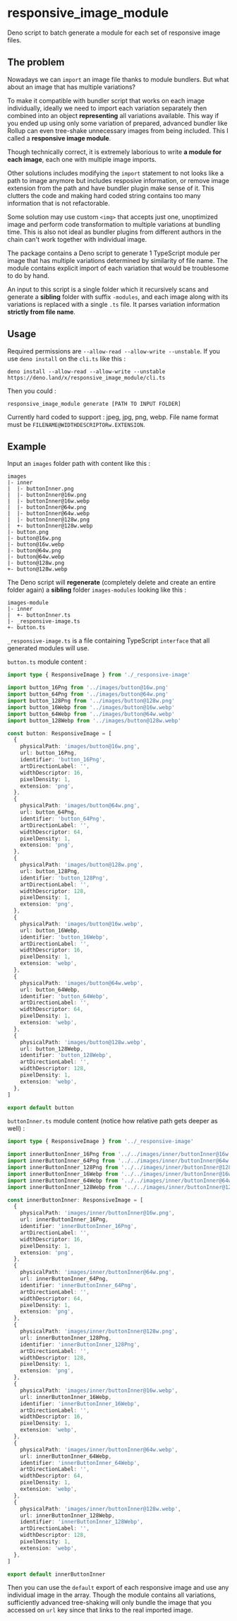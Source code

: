 # responsive_image_module

Deno script to batch generate a module for each set of responsive image files.

## The problem

Nowadays we can `import` an image file thanks to module bundlers. But what about an image that has multiple variations?

To make it compatible with bundler script that works on each image individually, ideally we need to import each variation separately then combined into an object **representing** all variations available. This way if you ended up using only some variation of prepared, advanced bundler like Rollup can even tree-shake unnecessary images from being included. This I called a **responsive image module**.

Though technically correct, it is extremely laborious to write **a module for each image**, each one with multiple image imports.

Other solutions includes modifying the `import` statement to not looks like a path to image anymore but includes resposive information, or remove image extension from the path and have bundler plugin make sense of it. This clutters the code and making hard coded string contains too many information that is not refactorable.

Some solution may use custom `<img>` that accepts just one, unoptimized image and perform code transformation to multiple variations at bundling time. This is also not ideal as bundler plugins from different authors in the chain can't work together with individual image.

The package contains a Deno script to generate 1 TypeScript module per image that has multiple variations determined by similarity of file name. The module contains explicit import of each variation that would be troublesome to do by hand.

An input to this script is a single folder which it recursively scans and generate a **sibling** folder with suffix `-modules`, and each image along with its variations is replaced with a single `.ts` file. It parses variation information **strictly from file name**.

## Usage

Required permissions are `--allow-read --allow-write --unstable`. If you use `deno install` on the `cli.ts` like this : 

```
deno install --allow-read --allow-write --unstable https://deno.land/x/responsive_image_module/cli.ts
```

Then you could :

```
responsive_image_module generate [PATH TO INPUT FOLDER]
```

Currently hard coded to support : jpeg, jpg, png, webp. File name format must be `FILENAME@WIDTHDESCRIPTORw.EXTENSION`.

## Example

Input an `images` folder path with content like this :

```
images
|- inner
|  |- buttonInner.png
|  |- buttonInner@16w.png
|  |- buttonInner@16w.webp
|  |- buttonInner@64w.png
|  |- buttonInner@64w.webp
|  |- buttonInner@128w.png
|  +- buttonInner@128w.webp
|- button.png
|- button@16w.png
|- button@16w.webp
|- button@64w.png
|- button@64w.webp
|- button@128w.png
+- button@128w.webp
```

The Deno script will **regenerate** (completely delete and create an entire folder again) a **sibling** folder `images-modules` looking like this :

```
images-module
|- inner
|  +- buttonInner.ts
|- _responsive-image.ts
+- button.ts
```

`_responsive-image.ts` is a file containing TypeScript `interface` that all generated modules will use.

`button.ts` module content :

```ts
import type { ResponsiveImage } from './_responsive-image'

import button_16Png from '../images/button@16w.png'
import button_64Png from '../images/button@64w.png'
import button_128Png from '../images/button@128w.png'
import button_16Webp from '../images/button@16w.webp'
import button_64Webp from '../images/button@64w.webp'
import button_128Webp from '../images/button@128w.webp'

const button: ResponsiveImage = [
  {
    physicalPath: 'images/button@16w.png',
    url: button_16Png,
    identifier: 'button_16Png',
    artDirectionLabel: '',
    widthDescriptor: 16,
    pixelDensity: 1,
    extension: 'png',
  },
  {
    physicalPath: 'images/button@64w.png',
    url: button_64Png,
    identifier: 'button_64Png',
    artDirectionLabel: '',
    widthDescriptor: 64,
    pixelDensity: 1,
    extension: 'png',
  },
  {
    physicalPath: 'images/button@128w.png',
    url: button_128Png,
    identifier: 'button_128Png',
    artDirectionLabel: '',
    widthDescriptor: 128,
    pixelDensity: 1,
    extension: 'png',
  },
  {
    physicalPath: 'images/button@16w.webp',
    url: button_16Webp,
    identifier: 'button_16Webp',
    artDirectionLabel: '',
    widthDescriptor: 16,
    pixelDensity: 1,
    extension: 'webp',
  },
  {
    physicalPath: 'images/button@64w.webp',
    url: button_64Webp,
    identifier: 'button_64Webp',
    artDirectionLabel: '',
    widthDescriptor: 64,
    pixelDensity: 1,
    extension: 'webp',
  },
  {
    physicalPath: 'images/button@128w.webp',
    url: button_128Webp,
    identifier: 'button_128Webp',
    artDirectionLabel: '',
    widthDescriptor: 128,
    pixelDensity: 1,
    extension: 'webp',
  },
]

export default button
```

`buttonInner.ts` module content (notice how relative path gets deeper as well) :

```ts
import type { ResponsiveImage } from '../_responsive-image'

import innerButtonInner_16Png from '../../images/inner/buttonInner@16w.png'
import innerButtonInner_64Png from '../../images/inner/buttonInner@64w.png'
import innerButtonInner_128Png from '../../images/inner/buttonInner@128w.png'
import innerButtonInner_16Webp from '../../images/inner/buttonInner@16w.webp'
import innerButtonInner_64Webp from '../../images/inner/buttonInner@64w.webp'
import innerButtonInner_128Webp from '../../images/inner/buttonInner@128w.webp'

const innerButtonInner: ResponsiveImage = [
  {
    physicalPath: 'images/inner/buttonInner@16w.png',
    url: innerButtonInner_16Png,
    identifier: 'innerButtonInner_16Png',
    artDirectionLabel: '',
    widthDescriptor: 16,
    pixelDensity: 1,
    extension: 'png',
  },
  {
    physicalPath: 'images/inner/buttonInner@64w.png',
    url: innerButtonInner_64Png,
    identifier: 'innerButtonInner_64Png',
    artDirectionLabel: '',
    widthDescriptor: 64,
    pixelDensity: 1,
    extension: 'png',
  },
  {
    physicalPath: 'images/inner/buttonInner@128w.png',
    url: innerButtonInner_128Png,
    identifier: 'innerButtonInner_128Png',
    artDirectionLabel: '',
    widthDescriptor: 128,
    pixelDensity: 1,
    extension: 'png',
  },
  {
    physicalPath: 'images/inner/buttonInner@16w.webp',
    url: innerButtonInner_16Webp,
    identifier: 'innerButtonInner_16Webp',
    artDirectionLabel: '',
    widthDescriptor: 16,
    pixelDensity: 1,
    extension: 'webp',
  },
  {
    physicalPath: 'images/inner/buttonInner@64w.webp',
    url: innerButtonInner_64Webp,
    identifier: 'innerButtonInner_64Webp',
    artDirectionLabel: '',
    widthDescriptor: 64,
    pixelDensity: 1,
    extension: 'webp',
  },
  {
    physicalPath: 'images/inner/buttonInner@128w.webp',
    url: innerButtonInner_128Webp,
    identifier: 'innerButtonInner_128Webp',
    artDirectionLabel: '',
    widthDescriptor: 128,
    pixelDensity: 1,
    extension: 'webp',
  },
]

export default innerButtonInner
```

Then you can use the `default` export of each responsive image and use any individual image in the array. Though the module contains all variations, sufficiently advanced tree-shaking will only bundle the image that you accessed on `url` key since that links to the real imported image.
